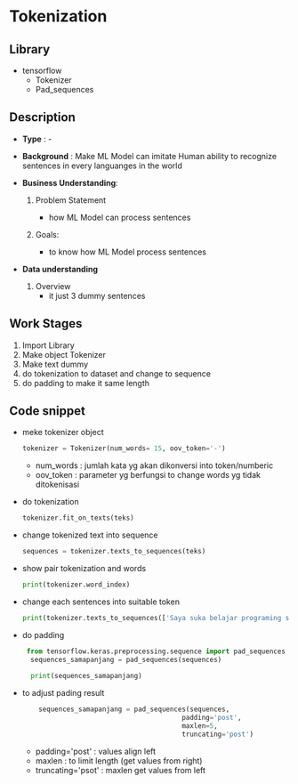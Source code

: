 # Tokenization

## Library

- tensorflow
  - Tokenizer
  - Pad_sequences
 
## Description

- **Type** : -
  
- **Background** : Make ML Model can imitate Human ability to recognize sentences in every languanges in the world
  
- **Business Understanding**:
  1. Problem Statement
     - how ML Model can process sentences
   
  2. Goals:
     - to know how ML Model process sentences

- **Data understanding**
  1. Overview
      - it just 3 dummy sentences
  

## Work Stages

1. Import Library
2. Make object Tokenizer
3. Make text dummy
4. do tokenization to dataset and change to sequence
5. do padding to make it same length

 
## Code snippet

- meke tokenizer object
  ```py
  tokenizer = Tokenizer(num_words= 15, oov_token='-')
  ```
  - num_words : jumlah kata yg akan dikonversi into token/numberic
  - oov_token : parameter yg berfungsi to change words yg tidak ditokenisasi

- do tokenization
  ```py
  tokenizer.fit_on_texts(teks)
  ```

- change tokenized text into sequence
  ```py
  sequences = tokenizer.texts_to_sequences(teks)
  ``` 

- show pair tokenization and words
  ```py
  print(tokenizer.word_index)
  ```

- change each sentences into suitable token
  ```py
  print(tokenizer.texts_to_sequences(['Saya suka belajar programing sejak SMP']))
  ```

- do padding
  ```py
   from tensorflow.keras.preprocessing.sequence import pad_sequences
    sequences_samapanjang = pad_sequences(sequences)
    
    print(sequences_samapanjang)
  ```

- to adjust pading result
  ```py
      sequences_samapanjang = pad_sequences(sequences, 
                                          padding='post',
                                          maxlen=5,
                                          truncating='post')
  ```
  - padding='post' : values align left
  - maxlen : to limit length (get values from right)
  - truncating='psot' : maxlen get values from left
